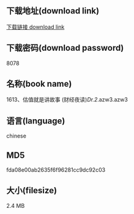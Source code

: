 ## 下载地址(download link)
[下载链接 download link](https://voluble-croquembouche-d321dc.netlify.app/?s=1613%E3%80%81%E4%BC%B0%E5%80%BC%E5%B0%B1%E6%98%AF%E8%AE%B2%E6%95%85%E4%BA%8B+%28%E8%B4%A2%E7%BB%8F%E5%A4%9C%E8%AF%BB%29_Dr.2_.azw3)

## 下载密码(download password)
8078

## 名称(book name)
1613、估值就是讲故事 (财经夜读)_Dr.2_.azw3.azw3

## 语言(language)
chinese

## MD5
fda08e00ab2635f6f96281cc9dc92c03

## 大小(filesize)
2.4 MB
